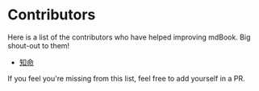 # Contributors

Here is a list of the contributors who have helped improving mdBook. Big
shout-out to them!

- [知命](https://github.com/suyanlong)

If you feel you're missing from this list, feel free to add yourself in a PR.
